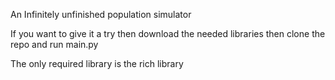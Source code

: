 An Infinitely unfinished population simulator

If you want to give it a try then download the needed libraries then clone the repo and run main.py

The only required library is the rich library
